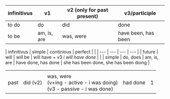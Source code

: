 


| infinitivus | v1 | v2 (only for past present) | v3/participle |
| --- | --- | --- | --- |
| to do | do | did | done |
| to be | am, is, are | was, were | have been, has been |



| infinitivus | simple | continious | perfect | |
| --- | --- | --- | --- |
| future | will | will be | will have + v3 *i will have done* | |
| simple | do, does | am, is, are | have done, has done | she has been done, she has been doing |

<table>
</td>
    </tr>
    <tr>
        <td></td>
        <td></td>
        <td></td>
        <td></td>
        <td></td>
    </tr>
    <tr>
        <td>past</td>
        <td>did (v2)</td>
        <td>
            was, were<br>
            (v+ing - active - i was doing)<br>
            (v3 - passive - i was done)
        </td>
        <td>had done</td>
        <td>1</td>
    </tr>

</table>